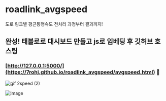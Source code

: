 # roadlink_avgspeed
도로 링크별 평균통행속도 전처리 과정부터 결과까지!

## 완성! 태블로로 대시보드 만들고 js로 임베딩 후 깃허브 호스팅
### [http://127.0.0.1:5000/](https://7rohj.github.io/roadlink_avgspeed/avgspeed.html) 🐳

![gif 2speed (2)](https://user-images.githubusercontent.com/99319638/214705569-47ae6e06-99c4-4d27-9868-5945e03a5571.gif)

![image](https://user-images.githubusercontent.com/99319638/214515157-8cf8779a-183e-4bc7-9715-8fe5710157b2.png)


